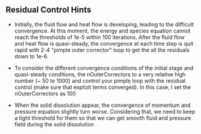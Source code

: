 
## Residual Control Hints 

- Initially, the fluid flow and heat flow is developing, leading to the difficult convergence. At this moment, the energy and species equation cannot reach the thresholds of 1e-5 within 100 iterations. After the fluid flow and heat flow is quasi-steady, the convergence at each time step is quit rapid with 2-4 "pimple outer corrector" loop to get the all the residuals down to 1e-6. 

- To consider the different convergence conditions of the initial stage and quasi-steady conditions, the  nOuterCorrectors to a very relative high number (~ 50 to 1000) and control your pimple loop with the residual control (make sure that explizit terms converged). In this case, I set the nOuterCorrectors as 100 

- When the solid dissolution appear, the convergence of momentum and pressure equation slightly turn worse. Considering that, we need to keep a tight threshold for them so that we can get smooth fluid and pressure field during the solid dissolution 